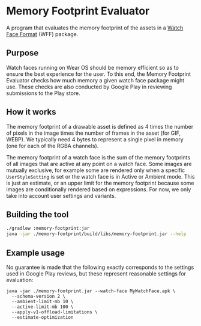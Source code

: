 # Memory Footprint Evaluator

A program that evaluates the memory footprint of the assets in a [Watch Face Format][wff]
(WFF) package.

## Purpose

Watch faces running on Wear OS should be memory efficient so as to ensure the
best experience for the user. To this end, the Memory Footprint Evaluator checks
how much memory a given watch face package might use. These checks are also
conducted by Google Play in reviewing submissions to the Play store.

## How it works

The memory footprint of a drawable asset is defined as 4 times the number of
pixels in the image times the number of frames in the asset (for GIF, WEBP). We
typically need 4 bytes to represent a single pixel in memory (one for each of
the RGBA channels).

The memory footprint of a watch face is the sum of the memory footprints of all
images that are active at any point on a watch face. Some images are mutually
exclusive, for example some are rendered only when a specific `UserStyleSetting`
is set or the watch face is in Active or Ambient mode. This is just an estimate,
or an upper limit for the memory footprint because some images are conditionally
rendered based on expressions. For now, we only take into account user settings
and variants.

## Building the tool

```bash
./gradlew :memory-footprint:jar
java -jar ./memory-footprint/build/libs/memory-footprint.jar --help
```

## Example usage

No guarantee is made that the following exactly corresponds to the settings used
in Google Play reviews, but these represent reasonable settings for evaluation:

```shell
java -jar ./memory-footprint.jar --watch-face MyWatchFace.apk \
  --schema-version 2 \
  --ambient-limit-mb 10 \
  --active-limit-mb 100 \
  --apply-v1-offload-limitations \
  --estimate-optimization
```

[wff]:  https://developer.android.com/training/wearables/wff
